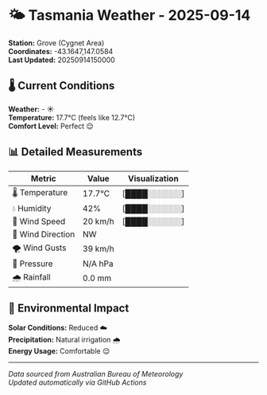# 🌤️ Tasmania Weather - 2025-09-14

**Station:** Grove (Cygnet Area)  
**Coordinates:** -43.1647,147.0584  
**Last Updated:** 20250914150000

## 🌡️ Current Conditions

**Weather:** - ☀️  
**Temperature:** 17.7°C (feels like 12.7°C)  
**Comfort Level:** Perfect 😌

## 📊 Detailed Measurements

| Metric | Value | Visualization |
|--------|-------|---------------|
| 🌡️ Temperature | 17.7°C | [████░░░░░░] |
| 💧 Humidity | 42% | [████░░░░░░] |
| 💨 Wind Speed | 20 km/h | [████░░░░░░] |
| 🧭 Wind Direction | NW | |
| 🌪️ Wind Gusts | 39 km/h | |
| 🔽 Pressure | N/A hPa | |
| 🌧️ Rainfall | 0.0 mm | |

## 🌱 Environmental Impact

**Solar Conditions:** Reduced ☁️  
**Precipitation:** Natural irrigation 🌧️  
**Energy Usage:** Comfortable 😌

---
*Data sourced from Australian Bureau of Meteorology*  
*Updated automatically via GitHub Actions*
